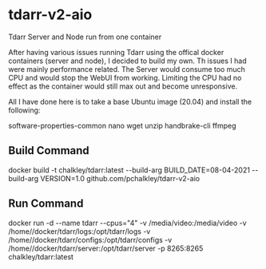# tdarr-v2-aio
Tdarr Server and Node run from one container

After having various issues running Tdarr using the offical docker containers (server and node), I decided to build my own.  Th issues I had were mainly performance related.  The Server would consume too much CPU and would stop the WebUI from working. Limiting the CPU had no effect as the container would still max out and become unresponsive.

All I have done here is to take a base Ubuntu image (20.04) and install the following:

software-properties-common
nano
wget
unzip
handbrake-cli
ffmpeg

## Build Command
docker build -t chalkley/tdarr:latest --build-arg BUILD_DATE=08-04-2021 --build-arg VERSION=1.0 github.com/pchalkley/tdarr-v2-aio

## Run Command
docker run -d --name tdarr --cpus="4" -v /media/video:/media/video -v /home/<username>/docker/tdarr/logs:/opt/tdarr/logs  -v /home/<username>/docker/tdarr/configs:/opt/tdarr/configs -v  /home/<username>/docker/tdarr/server:/opt/tdarr/server -p 8265:8265 chalkley/tdarr:latest
  
  
